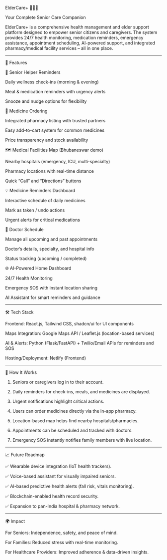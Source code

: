 ElderCare+ 👵👴💙

Your Complete Senior Care Companion

ElderCare+ is a comprehensive health management and elder support platform designed to empower senior citizens and caregivers. The system provides 24/7 health monitoring, medication reminders, emergency assistance, appointment scheduling, AI-powered support, and integrated pharmacy/medical facility services – all in one place.


---

🌟 Features

📅 Senior Helper Reminders

Daily wellness check-ins (morning & evening)

Meal & medication reminders with urgency alerts

Snooze and nudge options for flexibility


💊 Medicine Ordering

Integrated pharmacy listing with trusted partners

Easy add-to-cart system for common medicines

Price transparency and stock availability


🗺 Medical Facilities Map (Bhubaneswar demo)

Nearby hospitals (emergency, ICU, multi-specialty)

Pharmacy locations with real-time distance

Quick “Call” and “Directions” buttons


💡 Medicine Reminders Dashboard

Interactive schedule of daily medicines

Mark as taken / undo actions

Urgent alerts for critical medications


🏥 Doctor Schedule

Manage all upcoming and past appointments

Doctor’s details, specialty, and hospital info

Status tracking (upcoming / completed)


🌐 AI-Powered Home Dashboard

24/7 Health Monitoring

Emergency SOS with instant location sharing

AI Assistant for smart reminders and guidance




---

🛠 Tech Stack

Frontend: React.js, Tailwind CSS, shadcn/ui for UI components

Maps Integration: Google Maps API / Leaflet.js (location-based services)

AI & Alerts: Python (Flask/FastAPI) + Twilio/Email APIs for reminders and SOS

Hosting/Deployment: Netlify (Frontend)



---

🚀 How It Works

1. Seniors or caregivers log in to their account.


2. Daily reminders for check-ins, meals, and medicines are displayed.


3. Urgent notifications highlight critical actions.


4. Users can order medicines directly via the in-app pharmacy.


5. Location-based map helps find nearby hospitals/pharmacies.


6. Appointments can be scheduled and tracked with doctors.


7. Emergency SOS instantly notifies family members with live location.




---

📈 Future Roadmap

✅ Wearable device integration (IoT health trackers).

✅ Voice-based assistant for visually impaired seniors.

✅ AI-based predictive health alerts (fall risk, vitals monitoring).

✅ Blockchain-enabled health record security.

✅ Expansion to pan-India hospital & pharmacy network.



---

🌍 Impact

For Seniors: Independence, safety, and peace of mind.

For Families: Reduced stress with real-time monitoring.

For Healthcare Providers: Improved adherence & data-driven insights.
